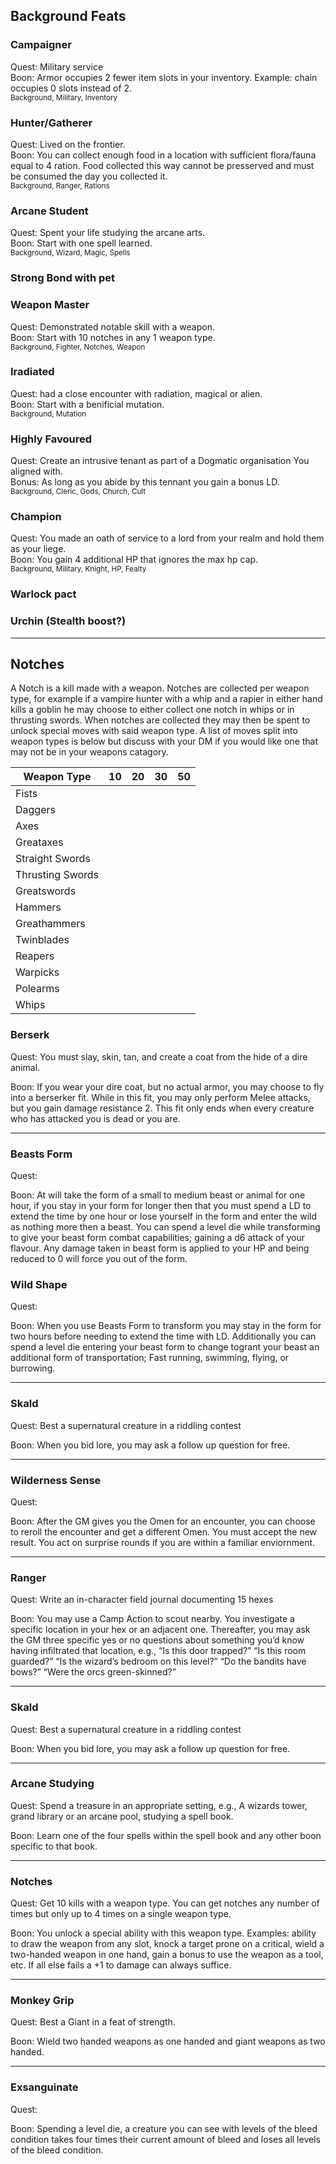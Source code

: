 ## Background Feats

### Campaigner
Quest: Military service  
Boon: Armor occupies 2 fewer item slots in your inventory. Example: chain occupies 0 slots instead of 2.  
<sub>Background, Military, Inventory</sub>

### Hunter/Gatherer
Quest: Lived on the frontier.  
Boon: You can collect enough food in a location with sufficient flora/fauna equal to 4 ration. Food collected this way cannot be presserved and must be consumed the day you collected it.  
<sub>Background, Ranger, Rations</sub>

### Arcane Student
Quest: Spent your life studying the arcane arts.  
Boon: Start with one spell learned.  
<sub>Background, Wizard, Magic, Spells</sub>

### Strong Bond with pet

### Weapon Master
Quest: Demonstrated notable skill with a weapon.  
Boon: Start with 10 notches in any 1 weapon type.  
<sub>Background, Fighter, Notches, Weapon</sub>

### Iradiated
Quest: had a close encounter with radiation, magical or alien.  
Boon: Start with a benificial mutation.  
<sub>Background, Mutation</sub>

### Highly Favoured
Quest: Create an intrusive tenant as part of a Dogmatic organisation You aligned with.  
Bonus: As long as you abide by this tennant you gain a bonus LD.  
<sub>Background, Cleric, Gods, Church, Cult</sub>

### Champion
Quest: You made an oath of service to a lord from your realm and hold them as your liege.  
Boon: You gain 4 additional HP that ignores the max hp cap.  
<sub>Background, Military, Knight, HP, Fealty</sub>

### Warlock pact

### Urchin (Stealth boost?)

___

## Notches
A Notch is a kill made with a weapon. Notches are collected per weapon type, for example if a vampire hunter with a whip and a rapier in either hand kills a goblin he may choose to either collect one notch in whips or in thrusting swords. When notches are collected they may then be spent to unlock special moves with said weapon type. A list of moves split into weapon types is below but discuss with your DM if you would like one that may not be in your weapons catagory.

| Weapon Type      | 10  | 20  | 30  | 50  |
| ---------------- | --- | --- | --- | --- |
| Fists            |     |     |     |     |
| Daggers          |     |     |     |     |
| Axes             |     |     |     |     |
| Greataxes        |     |     |     |     |
| Straight Swords  |     |     |     |     |
| Thrusting Swords |     |     |     |     |
| Greatswords      |     |     |     |     |
| Hammers          |     |     |     |     |
| Greathammers     |     |     |     |     |
| Twinblades       |     |     |     |     |
| Reapers          |     |     |     |     |
| Warpicks         |     |     |     |     |
| Polearms         |     |     |     |     |
| Whips            |     |     |     |     |


### Berserk

Quest: You must slay, skin, tan, and create a coat from the hide of a dire animal. 

Boon: If you wear your dire coat, but no actual armor, you may choose to fly into a berserker fit.  While in this fit, you may only perform Melee attacks, but you gain damage resistance 2. This fit only ends when every creature who has attacked you is dead or you are. 

___

### Beasts Form

Quest:

Boon: At will take the form of a small to medium beast or animal for one hour, if you stay in your form for longer then that you must spend a LD to extend the time by one hour or lose yourself in the form and enter the wild as nothing more then a beast. You can spend a level die while transforming to give your beast form combat capabilities; gaining a d6 attack of your flavour.
Any damage taken in beast form is applied to your HP and being reduced to 0 will force you out of the form.

### Wild Shape

Quest:

Boon: When you use Beasts Form to transform you may stay in the form for two hours before needing to extend the time with LD. Additionally you can spend a level die entering your beast form to change togrant your beast an additional form of transportation; Fast running, swimming, flying, or burrowing.

___

### Skald

Quest: Best a supernatural creature in a riddling contest

Boon: When you bid lore, you may ask a follow up question for free.

___

### Wilderness Sense
Quest:

Boon: After the GM gives you the Omen for an encounter, you can choose to reroll the encounter and get a different Omen. You must accept the new result. You act on surprise rounds if you are within a familiar enviornment.
___

### Ranger

Quest: Write an in-character field journal documenting 15 hexes

Boon: You may use a Camp Action to scout nearby. You investigate a specific location in your hex or an adjacent one. Thereafter, you may ask the GM three specific yes or no questions about something you’d know having infiltrated that location, e.g., “Is this door trapped?” “Is this room guarded?” “Is the wizard’s bedroom on this level?” “Do the bandits have bows?” “Were the orcs green-skinned?” 

___ 

### Skald

Quest: Best a supernatural creature in a riddling contest

Boon: When you bid lore, you may ask a follow up question for free.

___

### Arcane Studying

Quest: Spend a treasure in an appropriate setting, e.g., A wizards tower, grand library or an arcane pool, studying a spell book.

Boon: Learn one of the four spells within the spell book and any other boon specific to that book.

___

### Notches

Quest: Get 10 kills with a weapon type. You can get notches any number of times but only up to 4 times on a single weapon type.

Boon: You unlock a special ability with this weapon type. Examples: ability to draw the weapon from any slot, knock a target prone on a critical, wield a two-handed weapon in one hand, gain a bonus to use the weapon as a tool, etc. If all else fails a +1 to damage can always suffice.

___

### Monkey Grip

Quest: Best a Giant in a feat of strength.

Boon: Wield two handed weapons as one handed and giant weapons as two handed.

___

### Exsanguinate

Quest:

Boon: Spending a level die, a creature you can see with levels of the bleed condition takes four times their current amount of bleed and loses all levels of the bleed condition.

